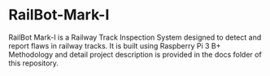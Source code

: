 # RailBot-Mark-I
RailBot Mark-I is a Railway Track Inspection System designed to detect and report flaws in railway tracks.
It is built using Raspberry Pi 3 B+
Methodology and detail project description is provided in the docs folder of this repository.
